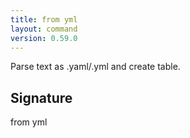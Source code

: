 ```yaml
---
title: from yml
layout: command
version: 0.59.0
---
```


Parse text as .yaml/.yml and create table.

## Signature

from yml 

